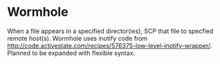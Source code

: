 Wormhole
=========
When a file appears in a specified director(ies), SCP that file to specfied remote host(s).
Wormhole uses inotify code from http://code.activestate.com/recipes/576375-low-level-inotify-wrapper/.
Planned to be expanded with flexible syntax.
